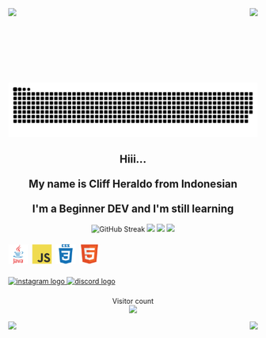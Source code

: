 <div>
<img align="left" height="150" src="https://i.ibb.co/H7cCpJs/pngwing-com.png"  />
<img align="right" height="150" src="https://i.ibb.co/H7cCpJs/pngwing-com.png"  />
</div>



<div align="center">
<picture>
  <source media="(prefers-color-scheme: dark)" srcset="https://raw.githubusercontent.com/clxf12/clxf12/output/github-contribution-grid-snake-dark.svg">
  <source media="(prefers-color-scheme: light)" srcset="https://raw.githubusercontent.com/clxf12/clxf12/output/github-contribution-grid-snake.svg">
  <img alt="github contribution grid snake animation" src="https://raw.githubusercontent.com/clxf12/clxf12/output/github-contribution-grid-snake-dark.svg">
</picture>
</div>




<div>
<h2 align="center">Hiii...<br><br><a>My name is Cliff Heraldo from Indonesian</a>
<br><br>
<a>I'm a Beginner DEV and I'm still learning</a>
</div>


<div align="center">
  <img src="https://github-readme-stats.vercel.app/api/top-langs/?username=clxf12&layout=normal&theme=transparent" alt="GitHub Streak" />
  <img src="https://github-readme-stats.vercel.app/api?username=clxf12&show=prs_merged_percentage&show_icons=true&theme=transparent&include_all_commits=true&rank_icon=github" />

<img src="https://github-readme-stats.vercel.app/api/pin/?username=clxf12&repo=App-Kuis-22&theme=transparent" />
<img src="https://github-readme-stats.vercel.app/api/pin/?username=clxf12&repo=SorongCityTour&theme=transparent" />
  
  
  

  </div>


###

<div align="left">
  <img src="https://github.com/devicons/devicon/blob/master/icons/java/java-original-wordmark.svg" title="Java" alt="Java" width="40" height="40"/>&nbsp;
  <img src="https://github.com/devicons/devicon/blob/master/icons/javascript/javascript-original.svg" title="JavaScript" alt="JavaScript" width="40" height="40"/>&nbsp;
  <img src="https://github.com/devicons/devicon/blob/master/icons/css3/css3-plain-wordmark.svg"  title="CSS3" alt="CSS" width="40" height="40"/>&nbsp;
  <img src="https://github.com/devicons/devicon/blob/master/icons/html5/html5-original.svg" title="HTML5" alt="HTML" width="40" height="40"/>&nbsp;
</div>

###

<div align="left">
  <a href="https://www.instagram.com/clxf12">
  <img src="https://img.shields.io/static/v1?message=Instagram&logo=instagram&label=&color=E4405F&logoColor=white&labelColor=&style=for-the-badge" height="35" alt="instagram logo" />
  </a>
  <a href="https://www.discordapp.com/users/clxf12">
  <img src="https://img.shields.io/static/v1?message=Discord&logo=discord&label=&color=7289DA&logoColor=white&labelColor=&style=for-the-badge" height="35" alt="discord logo"/>
  </a>
</div>

###

<p align="center"> 
  Visitor count<br>
  <img src="https://profile-counter.glitch.me/clxf12/count.svg" />
</p>

<div>
<img align="left" height="150" src="https://i.ibb.co/H7cCpJs/pngwing-com.png"  />
<img align="right" height="150" src="https://i.ibb.co/H7cCpJs/pngwing-com.png"  />
</div>

<br clear="both">


###
